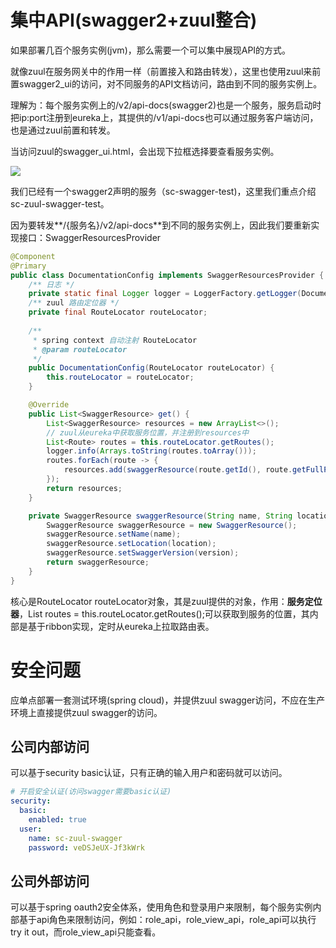# 集中API(swagger2+zuul整合)

如果部署几百个服务实例(jvm)，那么需要一个可以集中展现API的方式。

就像zuul在服务网关中的作用一样（前置接入和路由转发），这里也使用zuul来前置swagger2_ui的访问，对不同服务的API文档访问，路由到不同的服务实例上。

理解为：每个服务实例上的/v2/api-docs(swagger2)也是一个服务，服务启动时把ip:port注册到eureka上，其提供的/v1/api-docs也可以通过服务客户端访问，也是通过zuul前置和转发。

当访问zuul的swagger_ui.html，会出现下拉框选择要查看服务实例。

![](https://github.com/zhangdberic/springcloud/blob/master/sw-zuul-swagger-test/doc/swagger_ui_zuul.jpg)

我们已经有一个swagger2声明的服务（sc-swagger-test)，这里我们重点介绍sc-zuul-swagger-test。

因为要转发**/{服务名}/v2/api-docs**到不同的服务实例上，因此我们要重新实现接口：SwaggerResourcesProvider

```java
@Component
@Primary
public class DocumentationConfig implements SwaggerResourcesProvider {
	/** 日志 */
	private static final Logger logger = LoggerFactory.getLogger(DocumentationConfig.class);
	/** zuul 路由定位器 */
    private final RouteLocator routeLocator;
    
    /**
     * spring context 自动注射 RouteLocator
     * @param routeLocator
     */
    public DocumentationConfig(RouteLocator routeLocator) {
        this.routeLocator = routeLocator;
    }

    @Override
    public List<SwaggerResource> get() {
        List<SwaggerResource> resources = new ArrayList<>();
        // zuul从eureka中获取服务位置，并注册到resources中
        List<Route> routes = this.routeLocator.getRoutes();
        logger.info(Arrays.toString(routes.toArray()));
        routes.forEach(route -> {
            resources.add(swaggerResource(route.getId(), route.getFullPath().replace("**", "v2/api-docs"),"1.0"));
        });
        return resources;
    }

    private SwaggerResource swaggerResource(String name, String location, String version) {
        SwaggerResource swaggerResource = new SwaggerResource();
        swaggerResource.setName(name);
        swaggerResource.setLocation(location);
        swaggerResource.setSwaggerVersion(version);
        return swaggerResource;
    }
}
```

核心是RouteLocator routeLocator对象，其是zuul提供的对象，作用：**服务定位器**，List<Route> routes = this.routeLocator.getRoutes();可以获取到服务的位置，其内部是基于ribbon实现，定时从eureka上拉取路由表。

# 安全问题

应单点部署一套测试环境(spring cloud)，并提供zuul swagger访问，不应在生产环境上直接提供zuul swagger的访问。

## 公司内部访问

可以基于security basic认证，只有正确的输入用户和密码就可以访问。

```yml
# 开启安全认证(访问swagger需要basic认证)    
security:
  basic:
    enabled: true
  user:
    name: sc-zuul-swagger
    password: veDSJeUX-Jf3kWrk  
```



## 公司外部访问

可以基于spring oauth2安全体系，使用角色和登录用户来限制，每个服务实例内部基于api角色来限制访问，例如：role_api，role_view_api，role_api可以执行try it out，而role_view_api只能查看。

